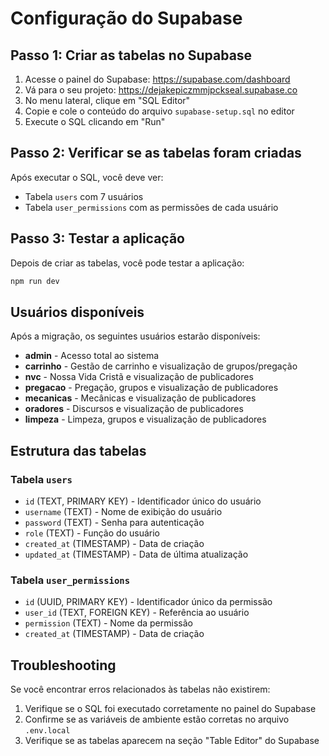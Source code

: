 # Configuração do Supabase

## Passo 1: Criar as tabelas no Supabase

1. Acesse o painel do Supabase: https://supabase.com/dashboard
2. Vá para o seu projeto: https://dejakepiczmmjpckseal.supabase.co
3. No menu lateral, clique em "SQL Editor"
4. Copie e cole o conteúdo do arquivo `supabase-setup.sql` no editor
5. Execute o SQL clicando em "Run"

## Passo 2: Verificar se as tabelas foram criadas

Após executar o SQL, você deve ver:
- Tabela `users` com 7 usuários
- Tabela `user_permissions` com as permissões de cada usuário

## Passo 3: Testar a aplicação

Depois de criar as tabelas, você pode testar a aplicação:

```bash
npm run dev
```

## Usuários disponíveis

Após a migração, os seguintes usuários estarão disponíveis:

- **admin** - Acesso total ao sistema
- **carrinho** - Gestão de carrinho e visualização de grupos/pregação
- **nvc** - Nossa Vida Cristã e visualização de publicadores
- **pregacao** - Pregação, grupos e visualização de publicadores
- **mecanicas** - Mecânicas e visualização de publicadores
- **oradores** - Discursos e visualização de publicadores
- **limpeza** - Limpeza, grupos e visualização de publicadores

## Estrutura das tabelas

### Tabela `users`
- `id` (TEXT, PRIMARY KEY) - Identificador único do usuário
- `username` (TEXT) - Nome de exibição do usuário
- `password` (TEXT) - Senha para autenticação
- `role` (TEXT) - Função do usuário
- `created_at` (TIMESTAMP) - Data de criação
- `updated_at` (TIMESTAMP) - Data de última atualização

### Tabela `user_permissions`
- `id` (UUID, PRIMARY KEY) - Identificador único da permissão
- `user_id` (TEXT, FOREIGN KEY) - Referência ao usuário
- `permission` (TEXT) - Nome da permissão
- `created_at` (TIMESTAMP) - Data de criação

## Troubleshooting

Se você encontrar erros relacionados às tabelas não existirem:

1. Verifique se o SQL foi executado corretamente no painel do Supabase
2. Confirme se as variáveis de ambiente estão corretas no arquivo `.env.local`
3. Verifique se as tabelas aparecem na seção "Table Editor" do Supabase